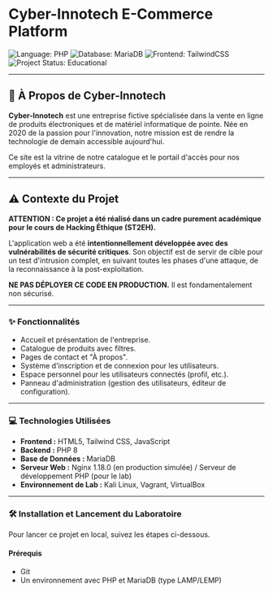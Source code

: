 # Cyber-Innotech E-Commerce Platform

![Language: PHP](https://img.shields.io/badge/Language-PHP-777BB4?style=for-the-badge)
![Database: MariaDB](https://img.shields.io/badge/Database-MariaDB-003545?style=for-the-badge&logo=mariadb)
![Frontend: TailwindCSS](https://img.shields.io/badge/Frontend-TailwindCSS-38B2AC?style=for-the-badge&logo=tailwind-css)
![Project Status: Educational](https://img.shields.io/badge/Status-Educational-orange?style=for-the-badge)

---

## 🚀 À Propos de Cyber-Innotech

**Cyber-Innotech** est une entreprise fictive spécialisée dans la vente en ligne de produits électroniques et de matériel informatique de pointe. Née en 2020 de la passion pour l'innovation, notre mission est de rendre la technologie de demain accessible aujourd'hui.

Ce site est la vitrine de notre catalogue et le portail d'accès pour nos employés et administrateurs.

---

## ⚠️ Contexte du Projet

**ATTENTION : Ce projet a été réalisé dans un cadre purement académique pour le cours de Hacking Éthique (ST2EH).**

L'application web a été **intentionnellement développée avec des vulnérabilités de sécurité critiques**. Son objectif est de servir de cible pour un test d'intrusion complet, en suivant toutes les phases d'une attaque, de la reconnaissance à la post-exploitation.

**NE PAS DÉPLOYER CE CODE EN PRODUCTION.** Il est fondamentalement non sécurisé.

---

### ✨ Fonctionnalités

*   Accueil et présentation de l'entreprise.
*   Catalogue de produits avec filtres.
*   Pages de contact et "À propos".
*   Système d'inscription et de connexion pour les utilisateurs.
*   Espace personnel pour les utilisateurs connectés (profil, etc.).
*   Panneau d'administration (gestion des utilisateurs, éditeur de configuration).

---

### 💻 Technologies Utilisées

*   **Frontend :** HTML5, Tailwind CSS, JavaScript
*   **Backend :** PHP 8
*   **Base de Données :** MariaDB
*   **Serveur Web :** Nginx 1.18.0 (en production simulée) / Serveur de développement PHP (pour le lab)
*   **Environnement de Lab :** Kali Linux, Vagrant, VirtualBox

---

### 🛠️ Installation et Lancement du Laboratoire

Pour lancer ce projet en local, suivez les étapes ci-dessous.

#### Prérequis

*   Git
*   Un environnement avec PHP et MariaDB (type LAMP/LEMP)

